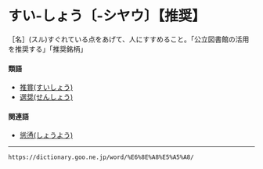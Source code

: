 # すい‐しょう〔‐シヤウ〕【推奨】
［名］(スル)すぐれている点をあげて、人にすすめること。「公立図書館の活用を推奨する」「推奨銘柄」

#### 類語

-   [推賞(すいしょう)](https://dictionary.goo.ne.jp/word/%E6%8E%A8%E8%B3%9E/#jn-116449)
-   [選奨(せんしょう)](https://dictionary.goo.ne.jp/word/%E9%81%B8%E5%A5%A8/#jn-126470)

#### 関連語

-   [慫慂(しょうよう)](https://dictionary.goo.ne.jp/word/%E6%85%AB%E6%85%82/#jn-110365)

---
`https://dictionary.goo.ne.jp/word/%E6%8E%A8%E5%A5%A8/`